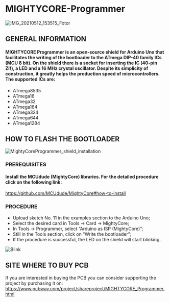 # MIGHTYCORE-Programmer

![IMG_20210512_153515_Fotor](https://user-images.githubusercontent.com/83240004/125270656-2a130600-e30a-11eb-871e-02c9671d147f.png)

## GENERAL INFORMATION 

#### MIGHTYCORE Programmer is an open-source shield for Arduino Uno that facilitates the writing of the bootloader to the ATmega DIP-40 family ICs (MCU 8 bit). On the shield there is a socket for inserting the IC (40-pin Zif), a LED and a 16 MHz crystal oscillator. Despite its simplicity of construction, it greatly helps the production speed of microcontrollers. The supported ICs are:
- ATmega8535
- ATmega16
- ATmega32
- ATmega164
- ATmega324
- ATmega644
- ATmega1284

 ## HOW TO FLASH THE BOOTLOADER
 
 ![MightyCoreProgrammer_shield_installation](https://user-images.githubusercontent.com/83240004/125271219-cb01c100-e30a-11eb-8231-6478625f1577.png)

### PREREQUISITES

#### Install the MCUdude (MightyCore) libraries. For the detailed procedure click on the following link:
https://github.com/MCUdude/MightyCore#how-to-install

### PROCEDURE

- Upload sketch No. 11 in the examples section to the Arduino Uno;
- Select the desired card in Tools → Card → MightyCore;
- In Tools → Programmer, select “Arduino as ISP (MightyCore)”;
- Still in the Tools section, click on “Write the bootloader”;
- If the procedure is successful, the LED on the shield will start blinking.

![Blink](https://user-images.githubusercontent.com/83240004/125272058-b114ae00-e30b-11eb-875e-2cf8d6726aec.gif)

## SITE WHERE TO BUY PCB

If you are interested in buying the PCB you can consider supporting the project by purchasing it on:
https://www.pcbway.com/project/shareproject/MIGHTYCORE_Programmer.html
